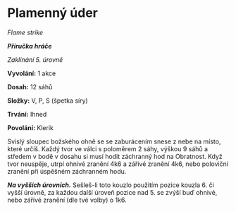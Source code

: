 # Plamenný úder

*Flame strike*

***Příručka hráče***

*Zaklínání 5. úrovně*

**Vyvolání:** 1 akce

**Dosah:** 12 sáhů

**Složky:** V, P, S (špetka síry)

**Trvání:** Ihned

**Povolání:** Klerik

Svislý sloupec božského ohně se se zaburácením snese z nebe na místo, které určíš. Každý tvor ve válci s poloměrem 2 sáhy, výškou 9 sáhů a středem v bodě v dosahu si musí hodit záchranný hod na Obratnost. Když tvor neuspěje, utrpí ohnivé zranění 4k6 a zářivé zranění 4k6, nebo poloviční zranění při úspěšném záchranném hodu.

***Na vyšších úrovních.*** Sešleš-li toto kouzlo použitím pozice kouzla 6. či vyšší úrovně, za každou další úroveň pozice nad 5. se zvýší buď ohnivé, nebo zářivé zranění (dle tvé volby) o 1k6.